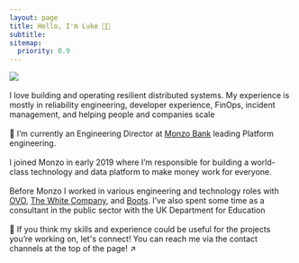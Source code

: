 ```yaml
---
layout: page
title: Hello, I'm Luke 👋🏻
subtitle: 
sitemap:
  priority: 0.9
---
```


<img src="{{ '/assets/img/bio_photo.png' | prepend: site.baseurl }}" id="about-img">

<div id="about-me"> 
<br>
I love building and operating resilient distributed systems. My experience is mostly in reliability engineering, developer experience, FinOps, incident management, and helping people and companies scale
<br>
<br>
🏦 I’m currently an Engineering Director at <a href="https://monzo.com/">Monzo Bank</a> leading Platform engineering. 
<br>
<br>
I joined Monzo in early 2019 where I’m responsible for building a world-class technology and data platform to make money work for everyone. 
<br>
<br>
Before Monzo I worked in various engineering and technology roles with <a href="https://ovo.com/">OVO</a>, <a href="https://www.thewhitecompany.com/uk/">The White Company</a>, and <a href="https://www.boots.com/">Boots</a>. I’ve also spent some time as a consultant in the public sector with the UK Department for Education
<br>
<br>
👋 If you think my skills and experience could be useful for the projects you’re working on, let's connect! You can reach me via the contact channels at the top of the page! ↗️


